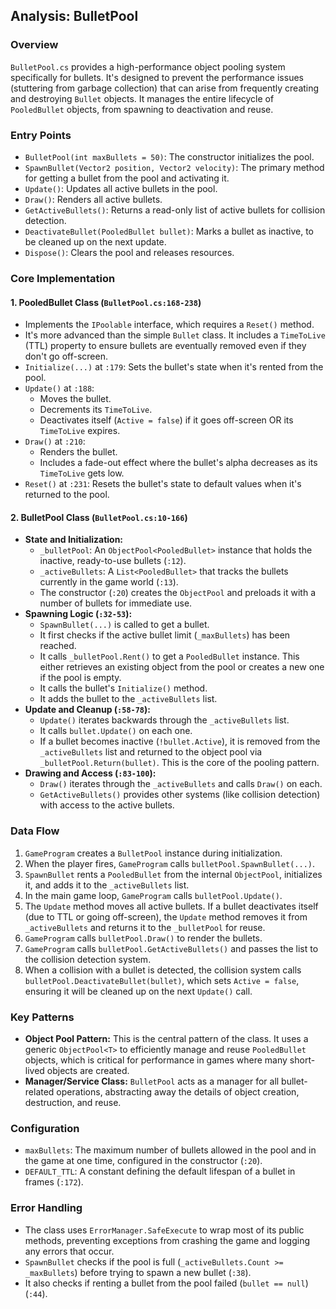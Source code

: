 ## Analysis: BulletPool

### Overview
`BulletPool.cs` provides a high-performance object pooling system specifically for bullets. It's designed to prevent the performance issues (stuttering from garbage collection) that can arise from frequently creating and destroying `Bullet` objects. It manages the entire lifecycle of `PooledBullet` objects, from spawning to deactivation and reuse.

### Entry Points
- `BulletPool(int maxBullets = 50)`: The constructor initializes the pool.
- `SpawnBullet(Vector2 position, Vector2 velocity)`: The primary method for getting a bullet from the pool and activating it.
- `Update()`: Updates all active bullets in the pool.
- `Draw()`: Renders all active bullets.
- `GetActiveBullets()`: Returns a read-only list of active bullets for collision detection.
- `DeactivateBullet(PooledBullet bullet)`: Marks a bullet as inactive, to be cleaned up on the next update.
- `Dispose()`: Clears the pool and releases resources.

### Core Implementation

#### 1. PooledBullet Class (`BulletPool.cs:168-238`)
- Implements the `IPoolable` interface, which requires a `Reset()` method.
- It's more advanced than the simple `Bullet` class. It includes a `TimeToLive` (TTL) property to ensure bullets are eventually removed even if they don't go off-screen.
- `Initialize(...)` at `:179`: Sets the bullet's state when it's rented from the pool.
- `Update()` at `:188`:
    - Moves the bullet.
    - Decrements its `TimeToLive`.
    - Deactivates itself (`Active = false`) if it goes off-screen OR its `TimeToLive` expires.
- `Draw()` at `:210`:
    - Renders the bullet.
    - Includes a fade-out effect where the bullet's alpha decreases as its `TimeToLive` gets low.
- `Reset()` at `:231`: Resets the bullet's state to default values when it's returned to the pool.

#### 2. BulletPool Class (`BulletPool.cs:10-166`)
- **State and Initialization:**
    - `_bulletPool`: An `ObjectPool<PooledBullet>` instance that holds the inactive, ready-to-use bullets (`:12`).
    - `_activeBullets`: A `List<PooledBullet>` that tracks the bullets currently in the game world (`:13`).
    - The constructor (`:20`) creates the `ObjectPool` and preloads it with a number of bullets for immediate use.
- **Spawning Logic (`:32-53`):**
    - `SpawnBullet(...)` is called to get a bullet.
    - It first checks if the active bullet limit (`_maxBullets`) has been reached.
    - It calls `_bulletPool.Rent()` to get a `PooledBullet` instance. This either retrieves an existing object from the pool or creates a new one if the pool is empty.
    - It calls the bullet's `Initialize()` method.
    - It adds the bullet to the `_activeBullets` list.
- **Update and Cleanup (`:58-78`):**
    - `Update()` iterates backwards through the `_activeBullets` list.
    - It calls `bullet.Update()` on each one.
    - If a bullet becomes inactive (`!bullet.Active`), it is removed from the `_activeBullets` list and returned to the object pool via `_bulletPool.Return(bullet)`. This is the core of the pooling pattern.
- **Drawing and Access (`:83-100`):**
    - `Draw()` iterates through the `_activeBullets` and calls `Draw()` on each.
    - `GetActiveBullets()` provides other systems (like collision detection) with access to the active bullets.

### Data Flow
1.  `GameProgram` creates a `BulletPool` instance during initialization.
2.  When the player fires, `GameProgram` calls `bulletPool.SpawnBullet(...)`.
3.  `SpawnBullet` rents a `PooledBullet` from the internal `ObjectPool`, initializes it, and adds it to the `_activeBullets` list.
4.  In the main game loop, `GameProgram` calls `bulletPool.Update()`.
5.  The `Update` method moves all active bullets. If a bullet deactivates itself (due to TTL or going off-screen), the `Update` method removes it from `_activeBullets` and returns it to the `_bulletPool` for reuse.
6.  `GameProgram` calls `bulletPool.Draw()` to render the bullets.
7.  `GameProgram` calls `bulletPool.GetActiveBullets()` and passes the list to the collision detection system.
8.  When a collision with a bullet is detected, the collision system calls `bulletPool.DeactivateBullet(bullet)`, which sets `Active = false`, ensuring it will be cleaned up on the next `Update()` call.

### Key Patterns
- **Object Pool Pattern:** This is the central pattern of the class. It uses a generic `ObjectPool<T>` to efficiently manage and reuse `PooledBullet` objects, which is critical for performance in games where many short-lived objects are created.
- **Manager/Service Class:** `BulletPool` acts as a manager for all bullet-related operations, abstracting away the details of object creation, destruction, and reuse.

### Configuration
- `maxBullets`: The maximum number of bullets allowed in the pool and in the game at one time, configured in the constructor (`:20`).
- `DEFAULT_TTL`: A constant defining the default lifespan of a bullet in frames (`:172`).

### Error Handling
- The class uses `ErrorManager.SafeExecute` to wrap most of its public methods, preventing exceptions from crashing the game and logging any errors that occur.
- `SpawnBullet` checks if the pool is full (`_activeBullets.Count >= _maxBullets`) before trying to spawn a new bullet (`:38`).
- It also checks if renting a bullet from the pool failed (`bullet == null`) (`:44`).